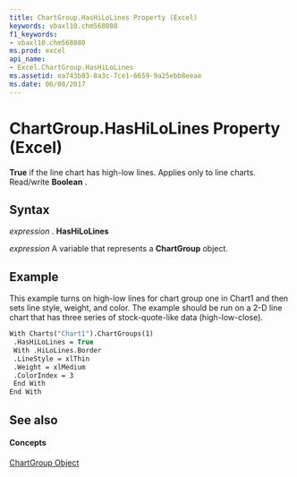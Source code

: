 ```yaml
---
title: ChartGroup.HasHiLoLines Property (Excel)
keywords: vbaxl10.chm568080
f1_keywords:
- vbaxl10.chm568080
ms.prod: excel
api_name:
- Excel.ChartGroup.HasHiLoLines
ms.assetid: ea743b83-8a3c-7ce1-6659-9a25ebb8eeae
ms.date: 06/08/2017
---
```



# ChartGroup.HasHiLoLines Property (Excel)

 **True** if the line chart has high-low lines. Applies only to line charts. Read/write **Boolean** .


## Syntax

 _expression_ . **HasHiLoLines**

 _expression_ A variable that represents a **ChartGroup** object.


## Example

This example turns on high-low lines for chart group one in Chart1 and then sets line style, weight, and color. The example should be run on a 2-D line chart that has three series of stock-quote-like data (high-low-close).


```vb
With Charts("Chart1").ChartGroups(1) 
 .HasHiLoLines = True 
 With .HiLoLines.Border 
 .LineStyle = xlThin 
 .Weight = xlMedium 
 .ColorIndex = 3 
 End With 
End With
```


## See also


#### Concepts


[ChartGroup Object](Excel.ChartGroup(objec).md)

